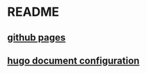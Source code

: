 # README

## [github pages](https://frank2016ma.github.io/seattle/)

## [hugo document configuration](https://gohugo.io/getting-started/configuration/)


